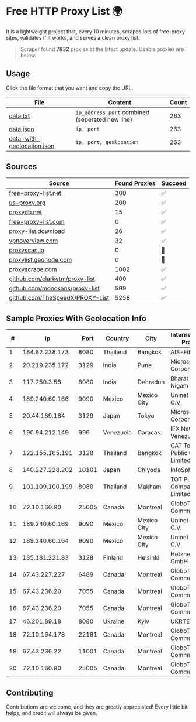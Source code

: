 
# Free HTTP Proxy List 🌍

It is a lightweight project that, every 10 minutes, scrapes lots of free-proxy sites, validates if it works, and serves a clean proxy list.


> Scraper found **7832** proxies at the latest update. Usable proxies are below.

## Usage

Click the file format that you want and copy the URL.


|File|Content|Count|
|----|-------|-----|
|[data.txt](https://raw.githubusercontent.com/themiralay/Proxy-List-World/master/data.txt)|`ip_address:port` combined (seperated new line)|263|
|[data.json](https://raw.githubusercontent.com/themiralay/Proxy-List-World/master/data.json)|`ip, port`|263|
|[data-with-geolocation.json](https://raw.githubusercontent.com/themiralay/Proxy-List-World/master/data-with-geolocation.json)|`ip, port, geolocation`|263|

## Sources

|Source|Found Proxies|Succeed|
|------|-------------|-------|
|[free-proxy-list.net](https://free-proxy-list.net)|300|✅|
|[us-proxy.org](https://www.us-proxy.org)|200|✅|
|[proxydb.net](http://proxydb.net)|15|✅|
|[free-proxy-list.com](https://free-proxy-list.com/?page=&port=&type%5B%5D=http&type%5B%5D=https&up_time=0&search=Search)|0|✅|
|[proxy-list.download](https://www.proxy-list.download/HTTP)|26|✅|
|[vpnoverview.com](https://vpnoverview.com/privacy/anonymous-browsing/free-proxy-servers)|32|✅|
|[proxyscan.io](https://www.proxyscan.io)|0|🚫|
|[proxylist.geonode.com](https://proxylist.geonode.com/api/proxy-list?limit=300&page=1&sort_by=lastChecked&sort_type=desc&protocols=http,https)|0|🚫|
|[proxyscrape.com](https://api.proxyscrape.com/v2/?request=displayproxies&protocol=http&timeout=10000&country=all&ssl=all&anonymity=all)|1002|✅|
|[github.com/clarketm/proxy-list](https://raw.githubusercontent.com/clarketm/proxy-list/master/proxy-list-raw.txt)|400|✅|
|[github.com/monosans/proxy-list](https://raw.githubusercontent.com/monosans/proxy-list/main/proxies/http.txt)|599|✅|
|[github.com/TheSpeedX/PROXY-List](https://raw.githubusercontent.com/TheSpeedX/PROXY-List/master/http.txt)|5258|✅|


## Sample Proxies With Geolocation Info

|#|Ip|Port|Country|City|Internet Service Provider|
|-|--|----|-------|----|-------------------------|
|1|184.82.238.173|8080|Thailand|Bangkok|AIS-Fibre|
|2|20.219.235.172|3129|India|Pune|Microsoft Corporation|
|3|117.250.3.58|8080|India|Dehradun|Bharat Sanchar Nigam Ltd|
|4|189.240.60.166|9090|Mexico|Mexico City|Uninet S.A. de C.V.|
|5|20.44.189.184|3129|Japan|Tokyo|Microsoft Corporation|
|6|190.94.212.149|999|Venezuela|Caracas|IFX Networks Venezuela C.A.|
|7|122.155.165.191|3128|Thailand|Bangkok|CAT Telecom Public Company Limited|
|8|140.227.228.202|10101|Japan|Chiyoda|InfoSphere|
|9|101.109.100.199|8080|Thailand|Makham|TOT Public Company Limited|
|10|72.10.160.90|25005|Canada|Montreal|GloboTech Communications|
|11|189.240.60.169|9090|Mexico|Mexico City|Uninet S.A. de C.V.|
|12|189.240.60.164|9090|Mexico|Mexico City|Uninet S.A. de C.V.|
|13|135.181.221.83|3128|Finland|Helsinki|Hetzner Online GmbH|
|14|67.43.227.227|6489|Canada|Montreal|GloboTech Communications|
|15|67.43.236.20|7055|Canada|Montreal|GloboTech Communications|
|16|67.43.236.20|7055|Canada|Montreal|GloboTech Communications|
|17|46.201.89.18|8080|Ukraine|Kyiv|UKRTELECOM|
|18|72.10.164.178|22181|Canada|Montreal|GloboTech Communications|
|19|67.43.236.22|11001|Canada|Montreal|GloboTech Communications|
|20|72.10.160.90|25005|Canada|Montreal|GloboTech Communications|



## Contributing

Contributions are welcome, and they are greatly appreciated! Every
little bit helps, and credit will always be given.

